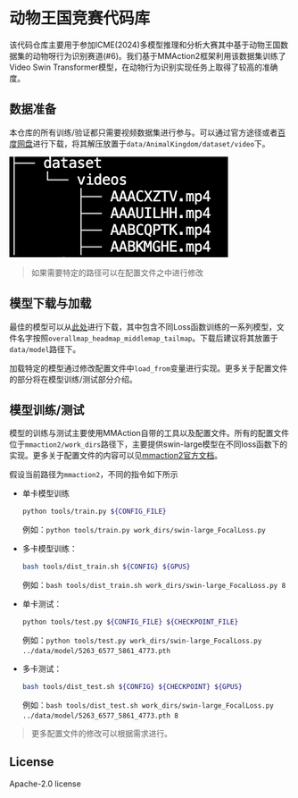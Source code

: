 # 动物王国竞赛代码库

该代码仓库主要用于参加ICME(2024)多模型推理和分析大赛其中基于动物王国数据集的动物呀行为识别赛道(#6)。我们基于MMAction2框架利用该数据集训练了Video Swin Transformer模型，在动物行为识别实现任务上取得了较高的准确度。

## 数据准备

本仓库的所有训练/验证都只需要视频数据集进行参与。可以通过官方途径或者[百度网盘](https://pan.baidu.com/s/1mQQJwVIRWrnyeqjdwqJXoQ?pwd=f1D5)进行下载，将其解压放置于`data/AnimalKingdom/dataset/video`下。

![image-20240323223609938](https://raw.githubusercontent.com/ChengAoShen/Image-Hosting/main/images/image-20240323223609938.png)

> 如果需要特定的路径可以在配置文件之中进行修改

## 模型下载与加载

最佳的模型可以从[此处](https://pan.baidu.com/s/1LoorB1KZffSMZ0zri4YZ-g?pwd=9L29 )进行下载，其中包含不同Loss函数训练的一系列模型，文件名字按照`overallmap_headmap_middlemap_tailmap`。下载后建议将其放置于`data/model`路径下。

加载特定的模型通过修改配置文件中`load_from`变量进行实现。更多关于配置文件的部分将在模型训练/测试部分介绍。

## 模型训练/测试

模型的训练与测试主要使用MMAction自带的工具以及配置文件。所有的配置文件位于`mmaction2/work_dirs`路径下，主要提供swin-large模型在不同loss函数下的实现。更多关于配置文件的内容可以见[mmaction2官方文档](https://mmaction2.readthedocs.io/zh-cn/latest/user_guides/train_test.html)。

假设当前路径为`mmaction2`，不同的指令如下所示

* 单卡模型训练

  ```bash
  python tools/train.py ${CONFIG_FILE}
  ```

  例如：`python tools/train.py work_dirs/swin-large_FocalLoss.py`

* 多卡模型训练：

  ```bash
  bash tools/dist_train.sh ${CONFIG} ${GPUS}
  ```

  例如：`bash tools/dist_train.sh work_dirs/swin-large_FocalLoss.py 8`

* 单卡测试：

  ```bash
  python tools/test.py ${CONFIG_FILE} ${CHECKPOINT_FILE}
  ```

  例如：`python tools/test.py work_dirs/swin-large_FocalLoss.py ../data/model/5263_6577_5861_4773.pth`

* 多卡测试：

  ```bash
  bash tools/dist_test.sh ${CONFIG} ${CHECKPOINT} ${GPUS}
  ```

  例如：`bash tools/dist_test.sh work_dirs/swin-large_FocalLoss.py ../data/model/5263_6577_5861_4773.pth 8`

> 更多配置文件的修改可以根据需求进行。

## License

Apache-2.0 license
